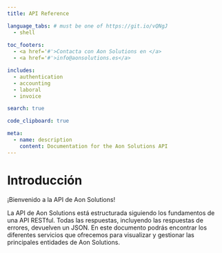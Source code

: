 ```yaml
---
title: API Reference

language_tabs: # must be one of https://git.io/vQNgJ
  - shell
  
toc_footers:
  - <a href='#'>Contacta con Aon Solutions en </a>
  - <a href='#'>info@aonsolutions.es</a>

includes:
  - authentication
  - accounting
  - laboral
  - invoice

search: true

code_clipboard: true

meta:
  - name: description
    content: Documentation for the Aon Solutions API
---
```


# Introducción

¡Bienvenido a la API de Aon Solutions!

La API de Aon Solutions está estructurada siguiendo los fundamentos de una API RESTful. Todas las respuestas, incluyendo las respuestas de errores, devuelven un JSON. En este documento podrás encontrar los diferentes servicios que ofrecemos para visualizar y gestionar las principales entidades de Aon Solutions.
